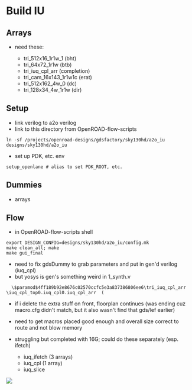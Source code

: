 # Build IU

## Arrays

* need these:

   * tri_512x16_1r1w_1 (bht)
   * tri_64x72_1r1w (btb)
   * tri_iuq_cpl_arr (completion)
   * tri_cam_16x143_1r1w1c (erat)
   * tri_512x162_4w_0 (dc)
   * tri_128x34_4w_1r1w (dir)

## Setup

* link verilog to a2o verilog
* link to this directory from OpenROAD-flow-scripts

```
ln -sf /projects/openroad-designs/gdsfactory/sky130hd/a2o_iu designs/sky130hd/a2o_iu
```

* set up PDK, etc. env
```
setup_openlane # alias to set PDK_ROOT, etc.
```

## Dummies

* arrays

## Flow

* in OpenROAD-flow-scripts shell

```
export DESIGN_CONFIG=designs/sky130hd/a2o_iu/config.mk
make clean_all; make
make gui_final
```

* need to fix gdsDummy to grab parameters and put in gen'd verilog (iuq_cpl)
* but yosys is gen's something weird in 1_synth.v

```
  \$paramod$4ff189b92e8676c02570ccfc5e3a837386806ee6\tri_iuq_cpl_arr  \iuq_cpl_top0.iuq_cpl0.iuq_cpl_arr  (
```

* if i delete the extra stuff on front, floorplan continues (was ending cuz macro.cfg didn't match, but it also wasn't find that gds/lef earlier)


* need to get macros placed good enough and overall size correct to route and not blow memory
* struggling but completed with 16G; could do these separately (esp. ifetch)

   * iuq_ifetch (3 arrays)
   * iuq_cpl (1 array)
   * iuq_slice


<image src="iu_1018.png">


